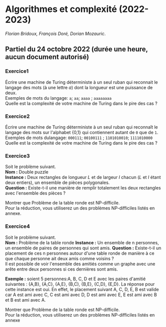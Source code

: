 # Algorithmes et complexité (2022-2023)

*Florian Bridoux, François Doré, Dorian Mozauric*.

## Partiel du 24 octobre 2022 (durée une heure, aucun document autorisé)

### Exercice1

Écrire une machine de Turing déterministe à un seul ruban qui reconnait le langage des mots (à une lettre $a$) dont la longueur est une puissance de deux.  
Exemples de mots du langage: `a`; `aa`; `aaaa` ; `aaaaaaaa`  
Quelle est la complexité de votre machine de Turing dans le pire des cas ?

### Exercice2

Écrire une machine de Turing déterministe à un seul ruban qui reconnaît le langage des mots sur l'alphabet {0,1} qui contiennent autant de `0` que de `1`.
Exemples de mots dulangage: `000111`; `00100111` ; `1101010010`; `1111010000`  
Quelle est la complexité de votre machine de Turing dans le pire des cas ?

### Exercice3

Soit le problème suivant.  
**Nom :** Double puzzle  
**Instance :** Deux rectangles de longueur $L$ et de largeur $I$ chacun ($L$ et $I$ étant deux entiers), un ensemble de pièces polygonales.  
**Question :** Existe-t-il une manière de remplir totalement les deux rectangles avec l'ensemble des pièces ?

Montrer que Problème de la table ronde est NP-difficile.  
Pour la réduction, vous utiliserez un des problèmes NP-difficiles listés en annexe.

### Exercice4

Soit le problème suivant.  
**Nom :** Problème de la table ronde
**Instance :** Un ensemble de n personnes, un ensemble de paires de personnes qui sont amis.
**Question :** Existe-t-il un placement de ces n personnes autour d'une table ronde de manière à ce que chaque personne ait deux amis comme voisins ?  
Il est possible de voir l'ensemble des amitiés comme un graphe avec une arête entre deux personnes si ces dernières sont amis.

**Exemple :**
soient 5 personnes:A, B, C, D et E avec les paires d'amitié suivantes : {A,B}, {A,C}, {A,E}, {B,C), {B,E}, {C,D}, {E,D}. La réponse pour cette instance est oui. En effet, le placement suivant A, C, D, E, B est valide car A est ami avec C, C est ami avec D, D est ami avec E, E est ami avec B et B est ami avec A.

Montrer que Problème de la table ronde est NP-difficile.  
Pour la réduction, vous utiliserez un des problèmes NP-difficiles listés en annexe
